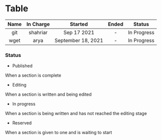 # Table

|Name|In Charge|Started|Ended|Status|
|:-:|:-:|:-:|:-:|:-:|
|git|shahriar|Sep 17 2021|-|In Progress|
|wget|arya|September 18, 2021|-|In Progress|

### Status

- Published

When a section is complete

- Editing

When a section is written and being edited

- In progress

When a section is being written and has not reached the editing stage

- Reserved

When a section is given to one and is waiting to start
